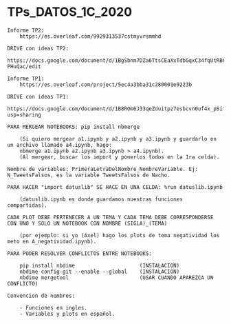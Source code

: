 # TPs_DATOS_1C_2020

    Informe TP2:
        https://es.overleaf.com/9929313537cstmyvrsmmhd

    DRIVE con ideas TP2: 
        https://docs.google.com/document/d/1BgSbnm7DZa6TtsCEaXxTdbGqxC34fqUtRB6p-PHuQac/edit

    Informe TP1: 
        https://es.overleaf.com/project/5ec4a3bba31c280001e9223b

    DRIVE con ideas TP1: 
        https://docs.google.com/document/d/1B8ROm6J33qeZduitpz7esbcvn0uf4x_pSifhdH9x5JU/edit?usp=sharing

    PARA MERGEAR NOTEBOOKS: pip install nbmerge

        (Si quiero mergear a1.ipynb y a2.ipynb y a3.ipynb y guardarlo en un archivo llamado a4.ipynb, hago:
        nbmerge a1.ipynb a2.ipynb a3.ipynb > a4.ipynb).
        (Al mergear, buscar los import y ponerlos todos en la 1ra celda).

    Nombre de variables: PrimeraLetraDelNombre_NombreVariable. Ej: N_TweetsFalsos, es la variable TweetsFalsos de Nacho.

    PARA HACER "import datuslib" SE HACE EN UNA CELDA: %run datuslib.ipynb

        (datuslib.ipynb es donde guardamos nuestras funciones compartidas).
    
    CADA PLOT DEBE PERTENECER A UN TEMA Y CADA TEMA DEBE CORRESPONDERSE CON UNO Y SOLO UN NOTEBOOK CON NOMBRE (SIGLA)_(TEMA)

        (por ejemplo: si yo (Axel) hago los plots de tema negatividad los meto en A_negatividad.ipynb).
        
    PARA PODER RESOLVER CONFLICTOS ENTRE NOTEBOOKS: 

        pip install nbdime                     (INSTALACION)
        nbdime config-git --enable --global    (INSTALACION)
        nbdime mergetool                       (USAR CUANDO APAREZCA UN CONFLICTO)

    Convencion de nombres: 

        - Funciones en ingles.
        - Variables y plots en español.
